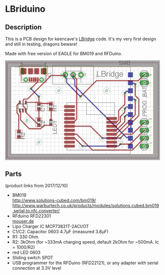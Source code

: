 # LBriduino
## Description
This is a PCB design for keencave's [LBridge](https://github.com/keencave/LBridge) code. It's my very first design and still in testing, dragons beware!

Made with free version of EAGLE for BM019 and RFDuino.

![PCB screenshot](https://raw.githubusercontent.com/chaosbiber/LBriduino/master/pcb.png)

## Parts
(product links from 2017/12/10)

* BM019  
http://www.solutions-cubed.com/bm019/  
http://www.warburtech.co.uk/products/modules/solutions.cubed.bm019.serial.to.nfc.converter/
* RFduino RFD22301  
[mouser.de](https://www.mouser.de/ProductDetail/RF-Digital-Wireless/RFD22301/?qs=sGAEpiMZZMsrChSOYEGTCT%252bqHrbsfX8g2IB00KAX%252brY%3d)
* Lipo Charger IC MCP73831T-2ACI/OT
* C1/C2: Capacitor 0603 4.7µF (measured 3.8µF)
* R1: 330 Ohm
* R2: 3kOhm (for ~333mA charging speed, default 2kOhm for ~500mA. Ic = 1000/R2)
* red LED 0603
* Sliding switch SPDT
* USB programmer for the RFDuino (RFD22121), or any adapter with serial connection at 3.3V level